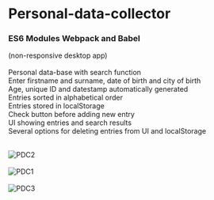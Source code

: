 # <h1>Personal-data-collector</h1>
<h3>ES6 Modules Webpack and Babel</h3>
(non-responsive desktop app)<br><br>
Personal data-base with search function<br>
Enter firstname and surname, date of birth and city of birth<br>
Age, unique ID and datestamp automatically generated<br>
Entries sorted in alphabetical order<br>
Entries stored in localStorage<br>
Check button before adding new entry<br>
UI showing entries and search results<br>
Several options for deleting entries from UI and localStorage<br><br><p>
  
![PDC2](https://user-images.githubusercontent.com/38325801/119843889-3e40a680-bf08-11eb-8be1-d84c60a72f3b.png)<br><br>
![PDC1](https://user-images.githubusercontent.com/38325801/119958831-b3ad8500-bfa3-11eb-8923-b871b8290a17.png)<br><br>
![PDC3](https://user-images.githubusercontent.com/38325801/119958839-b5774880-bfa3-11eb-9bcd-5ab08b84c801.png)<br><br>

